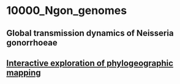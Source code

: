 # 10000_Ngon_genomes
## Global transmission dynamics of Neisseria gonorrhoeae

## [Interactive exploration of phylogeographic mapping](https://magnunos.shinyapps.io/LineageHomology_Explorer/?_ga=2.205397328.1370338265.1637693506-226041197.1637248825)
